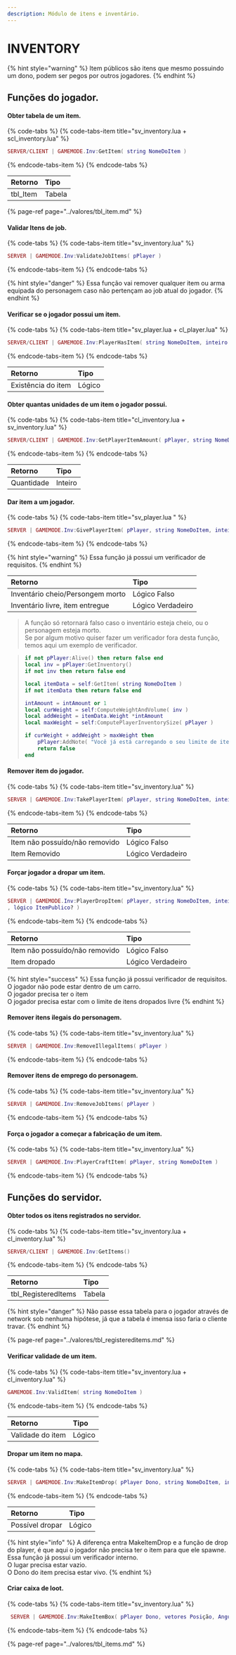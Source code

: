 ```yaml
---
description: Módulo de itens e inventário.
---
```


# INVENTORY

{% hint style="warning" %}
Item públicos são itens que mesmo possuindo um dono, podem ser pegos por outros jogadores.
{% endhint %}

## Funções do jogador.

#### Obter tabela de um item.

{% code-tabs %}
{% code-tabs-item title="sv\_inventory.lua + scl\_inventory.lua" %}
```lua
SERVER/CLIENT | GAMEMODE.Inv:GetItem( string NomeDoItem )
```
{% endcode-tabs-item %}
{% endcode-tabs %}

| Retorno | Tipo |
| :--- | :--- |
| tbl\_Item | Tabela |

{% page-ref page="../valores/tbl\_item.md" %}

#### 

#### Validar Itens de job.

{% code-tabs %}
{% code-tabs-item title="sv\_inventory.lua" %}
```lua
SERVER | GAMEMODE.Inv:ValidateJobItems( pPlayer )
```
{% endcode-tabs-item %}
{% endcode-tabs %}

{% hint style="danger" %}
Essa função vai remover qualquer item ou arma equipada do personagem caso não pertençam ao job atual do jogador.
{% endhint %}

#### 

#### Verificar se o jogador possui um item.

{% code-tabs %}
{% code-tabs-item title="sv\_player.lua + cl\_player.lua" %}
```lua
SERVER/CLIENT | GAMEMODE.Inv:PlayerHasItem( string NomeDoItem, inteiro Quantidade )
```
{% endcode-tabs-item %}
{% endcode-tabs %}

| Retorno | Tipo |
| :--- | :--- |
| Existência do item | Lógico |

#### 

#### Obter quantas unidades de um item o jogador possui.

{% code-tabs %}
{% code-tabs-item title="cl\_inventory.lua + sv\_inventory.lua" %}
```lua
SERVER/CLIENT | GAMEMODE.Inv:GetPlayerItemAmount( pPlayer, string NomeDoItem )
```
{% endcode-tabs-item %}
{% endcode-tabs %}

| Retorno | Tipo |
| :--- | :--- |
| Quantidade | Inteiro |

#### 

#### Dar item a um jogador.

{% code-tabs %}
{% code-tabs-item title="sv\_player.lua " %}
```lua
SERVER | GAMEMODE.Inv:GivePlayerItem( pPlayer, string NomeDoItem, inteiro Quantidade )
```
{% endcode-tabs-item %}
{% endcode-tabs %}

{% hint style="warning" %}
Essa função já possui um verificador de requisitos.
{% endhint %}

| Retorno | Tipo |
| :--- | :--- |
| Inventário cheio/Persongem morto | Lógico Falso |
| Inventário livre, item entregue | Lógico Verdadeiro |

> A função só retornará falso caso o inventário esteja cheio, ou o personagem esteja morto.  
> Se por algum motivo quiser fazer um verificador fora desta função, temos aqui um exemplo de verificador.

> ```lua
> if not pPlayer:Alive() then return false end
> local inv = pPlayer:GetInventory()
> if not inv then return false end
>
> local itemData = self:GetItem( string NomeDoItem )
> if not itemData then return false end
>
> intAmount = intAmount or 1
> local curWeight = self:ComputeWeightAndVolume( inv )
> local addWeight = itemData.Weight *intAmount
> local maxWeight = self:ComputePlayerInventorySize( pPlayer )
>
> if curWeight + addWeight > maxWeight then
>     pPlayer:AddNote( "Você já está carregando o seu limite de itens!" )
>     return false
> end
> ```

#### 

#### Remover item do jogador.

{% code-tabs %}
{% code-tabs-item title="sv\_inventory.lua" %}
```lua
SERVER | GAMEMODE.Inv:TakePlayerItem( pPlayer, string NomeDoItem, inteiro Quantidade )
```
{% endcode-tabs-item %}
{% endcode-tabs %}

| Retorno | Tipo |
| :--- | :--- |
| Item não possuído/não removido | Lógico Falso |
| Item Removido | Lógico Verdadeiro |

#### Forçar jogador a dropar um item.

{% code-tabs %}
{% code-tabs-item title="sv\_inventory.lua" %}
```lua
SERVER | GAMEMODE.Inv:PlayerDropItem( pPlayer, string NomeDoItem, inteiro Quantidade
, lógico ItemPublico? )
```
{% endcode-tabs-item %}
{% endcode-tabs %}

| Retorno | Tipo |
| :--- | :--- |
| Item não possuído/não removido | Lógico Falso |
| Item dropado | Lógico Verdadeiro |

{% hint style="success" %}
Essa função já possui verificador de requisitos.  
O jogador não pode estar dentro de um carro.  
O jogador precisa ter o item  
O jogador precisa estar com o limite de itens dropados livre
{% endhint %}

#### 

#### Remover itens ilegais do personagem.

{% code-tabs %}
{% code-tabs-item title="sv\_inventory.lua" %}
```lua
SERVER | GAMEMODE.Inv:RemoveIllegalItems( pPlayer )
```
{% endcode-tabs-item %}
{% endcode-tabs %}

#### Remover itens de emprego do personagem.

{% code-tabs %}
{% code-tabs-item title="sv\_inventory.lua" %}
```lua
SERVER | GAMEMODE.Inv:RemoveJobItems( pPlayer )
```
{% endcode-tabs-item %}
{% endcode-tabs %}

#### 

#### Força o jogador a começar a fabricação de um item.

{% code-tabs %}
{% code-tabs-item title="sv\_inventory.lua" %}
```lua
SERVER | GAMEMODE.Inv:PlayerCraftItem( pPlayer, string NomeDoItem )
```
{% endcode-tabs-item %}
{% endcode-tabs %}

## Funções do servidor.

#### Obter todos os itens registrados no servidor.

{% code-tabs %}
{% code-tabs-item title="sv\_inventory.lua + cl\_inventory.lua" %}
```lua
SERVER/CLIENT | GAMEMODE.Inv:GetItems()
```
{% endcode-tabs-item %}
{% endcode-tabs %}

| Retorno | Tipo |
| :--- | :--- |
| tbl\_RegisteredItems | Tabela |

{% hint style="danger" %}
Não passe essa tabela para o jogador através de network sob nenhuma hipótese, já que a tabela é imensa isso faria o cliente travar.
{% endhint %}

{% page-ref page="../valores/tbl\_registereditems.md" %}

#### 

#### Verificar validade de um item.

{% code-tabs %}
{% code-tabs-item title="sv\_inventory.lua + cl\_inventory.lua" %}
```lua
GAMEMODE.Inv:ValidItem( string NomeDoItem )
```
{% endcode-tabs-item %}
{% endcode-tabs %}

| Retorno | Tipo |
| :--- | :--- |
| Validade do item | Lógico |

#### 

#### Dropar um item no mapa.

{% code-tabs %}
{% code-tabs-item title="sv\_inventory.lua" %}
```lua
SERVER | GAMEMODE.Inv:MakeItemDrop( pPlayer Dono, string NomeDoItem, inteiro Quantidade, ItemPublico? )
```
{% endcode-tabs-item %}
{% endcode-tabs %}

| Retorno | Tipo |
| :--- | :--- |
| Possível dropar | Lógico |

{% hint style="info" %}
A diferença entra MakeItemDrop e a função de drop do player, é que aqui o jogador não precisa ter o item para que ele spawne.  
Essa função já possui um verificador interno.  
O lugar precisa estar vazio.  
O Dono do item precisa estar vivo.
{% endhint %}

#### 

#### Criar caixa de loot.

{% code-tabs %}
{% code-tabs-item title="sv\_inventory.lua" %}
```lua
 SERVER | GAMEMODE.Inv:MakeItemBox( pPlayer Dono, vetores Posição, Angulos, tabela tbl_Items )
```
{% endcode-tabs-item %}
{% endcode-tabs %}

{% page-ref page="../valores/tbl\_items.md" %}

